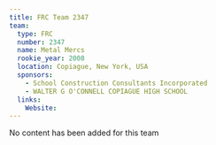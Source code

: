```yaml
---
title: FRC Team 2347
team:
  type: FRC
  number: 2347
  name: Metal Mercs
  rookie_year: 2008
  location: Copiague, New York, USA
  sponsors:
    - School Construction Consultants Incorporated
    - WALTER G O'CONNELL COPIAGUE HIGH SCHOOL
  links:
    Website: 
---
```

No content has been added for this team